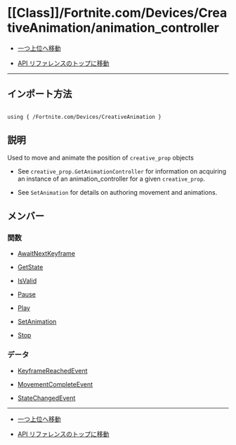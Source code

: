 # [[Class]]/Fortnite.com/Devices/CreativeAnimation/animation_controller

- [一つ上位へ移動](../main.md)

- [API リファレンスのトップに移動](/main.md)

---

## インポート方法

```verse

using { /Fortnite.com/Devices/CreativeAnimation }

```

## 説明

Used to move and animate the position of `creative_prop` objects

- See `creative_prop.GetAnimationController` for information on acquiring an instance of an animation_controller for a given `creative_prop`.

- See `SetAnimation` for details on authoring movement and animations.

## メンバー

### 関数

- [AwaitNextKeyframe](./F_AwaitNextKeyframe/main.md)

- [GetState](./F_GetState/main.md)

- [IsValid](./F_IsValid/main.md)

- [Pause](./F_Pause/main.md)

- [Play](./F_Play/main.md)

- [SetAnimation](./F_SetAnimation/main.md)

- [Stop](./F_Stop/main.md)

### データ

- [KeyframeReachedEvent](./D_KeyframeReachedEvent/main.md)

- [MovementCompleteEvent](./D_MovementCompleteEvent/main.md)

- [StateChangedEvent](./D_StateChangedEvent/main.md)

---

- [一つ上位へ移動](../main.md)

- [API リファレンスのトップに移動](/main.md)
